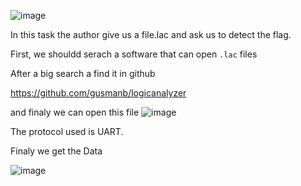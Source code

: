 ![image](https://github.com/user-attachments/assets/76acd8a9-3cd9-405e-b900-1471392f5038)

In this task the author give us a file.lac and ask us to detect the flag.

First, we shouldd serach a software that can open `.lac` files

After a big search a find it in github 

https://github.com/gusmanb/logicanalyzer

and finaly we can open this file 
 ![image](https://github.com/user-attachments/assets/4e3ba336-a0dc-47e5-9eef-579a4aff9866)

The protocol used is UART. 

Finaly we get the Data

![image](https://github.com/user-attachments/assets/8056b49e-3879-4ff8-aa2c-526df5e1631d)

